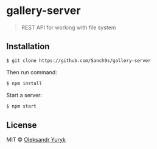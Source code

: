 # gallery-server

> REST API for working with file system

## Installation

```sh
$ git clone https://github.com/Sanch9s/gallery-server
```

Then run command: 
```sh
$ npm install
```

Start a server: 
```sh
$ npm start
```


## License

MIT © [Oleksandr Yuryk](https://github.com/Sanch9s)
